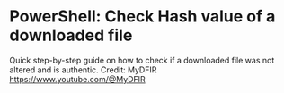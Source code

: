 # PowerShell: Check Hash value of a downloaded file 
Quick step-by-step guide on how to check if a downloaded file was not altered and is authentic.
Credit: MyDFIR https://www.youtube.com/@MyDFIR
